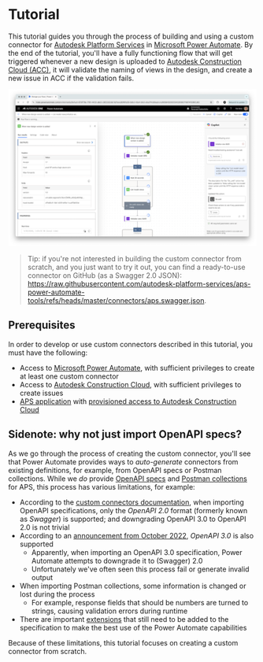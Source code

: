 # Tutorial

This tutorial guides you through the process of building and using a custom connector for [Autodesk Platform Services](https://aps.autodesk.com) in [Microsoft Power Automate](https://www.microsoft.com/en/power-platform/products/power-automate). By the end of the tutorial, you'll have a fully functioning flow that will get triggered whenever a new design is uploaded to [Autodesk Construction Cloud (ACC)](https://construction.autodesk.com/), it will validate the naming of views in the design, and create a new issue in ACC if the validation fails.

![Power Automate flow preview](screenshot.png)

> Tip: if you're not interested in building the custom connector from scratch, and you just want to try it out, you can find a ready-to-use connector on GitHub (as a Swagger 2.0 JSON): https://raw.githubusercontent.com/autodesk-platform-services/aps-power-automate-tools/refs/heads/master/connectors/aps.swagger.json.

## Prerequisites

In order to develop or use custom connectors described in this tutorial, you must have the following:

- Access to [Microsoft Power Automate](https://make.powerautomate.com), with sufficient privileges to create at least one custom connector
- Access to [Autodesk Construction Cloud](https://construction.autodesk.com/), with sufficient privileges to create issues
- [APS application](https://get-started.aps.autodesk.com/#create-an-account) with [provisioned access to Autodesk Construction Cloud](https://get-started.aps.autodesk.com/#provision-access-in-other-products)

## Sidenote: why not just import OpenAPI specs?

As we go through the process of creating the custom connector, you'll see that Power Automate provides ways to _auto-generate_ connectors from existing definitions, for example, from OpenAPI specs or Postman collections. While we _do_ provide [OpenAPI specs](https://aps.autodesk.com/blog/openapi-specs-are-here) and [Postman collections](https://github.com/autodesk-platform-services/aps-postman-collections) for APS, this process has various limitations, for example:

- According to the [custom connectors documentation](https://learn.microsoft.com/en-us/connectors/custom-connectors/define-openapi-definition), when importing OpenAPI specifications, only the _OpenAPI 2.0_ format (formerly known as _Swagger_) is supported; and downgrading OpenAPI 3.0 to OpenAPI 2.0 is not trivial
- According to an [announcement from October 2022](https://learn.microsoft.com/en-us/power-platform-release-plan/2022wave1/power-platform-pro-development/openapi-3-support-custom-connectors), _OpenAPI 3.0_ is also supported
  - Apparently, when importing an OpenAPI 3.0 specification, Power Automate attempts to downgrade it to (Swagger) 2.0
  - Unfortunately we've often seen this process fail or generate invalid output
- When importing Postman collections, some information is changed or lost during the process
  - For example, response fields that should be numbers are turned to strings, causing validation errors during runtime
- There are important [extensions](https://learn.microsoft.com/en-us/connectors/custom-connectors/openapi-extensions) that still need to be added to the specification to make the best use of the Power Automate capabilities

Because of these limitations, this tutorial focuses on creating a custom connector from scratch.